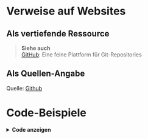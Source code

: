 
# Verweise auf Websites
## Als vertiefende Ressource
> **Siehe auch**  
> [GitHub](https://www.github.com): Eine feine Plattform für Git-Repositories

## Als Quellen-Angabe
Quelle: [Github](https://www.github.com)


# Code-Beispiele

<details>
<summary>Code anzeigen</summary>

```java
public class HelloWorld {
    public static void main(String[] args) {
        System.out.println("Hello World!"); // ach, was!
    }
}
```
</details>



<!---------------
  DOCUMENT STYLES
------------------>
<style>
    summary { font-weight: bold; cursor: pointer; }
</style>